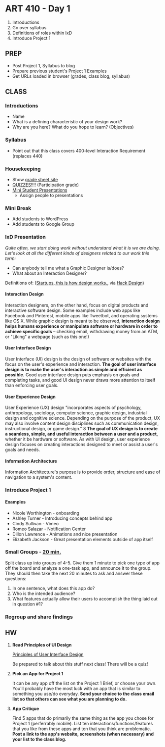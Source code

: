 ART 410 - Day 1
=======================================

1. Introductions
2. Go over syllabus
3. Definitions of roles within IxD
4. Introduce Project 1




PREP
---------------------------------------

- Post Project 1, Syllabus to blog
- Prepare previous student's Project 1 Examples
- Get URLs loaded in browser (grades, class blog, syllabus)



CLASS
---------------------------------------


### Introductions
- Name
- What is a defining characteristic of your design work?
- Why are you here? What do you hope to learn? (Objectives)


### Syllabus
- Point out that this class covers 400-level Interaction Requirement (replaces 440)

### Housekeeping
- Show [grade sheet site](http://teaching.thomhines.com/grades/)
- [QUIZZES](http://teaching.thomhines.com/quiz-time/)!!!! (Participation grade)
- [Mini Student Presentations](https://docs.google.com/spreadsheet/ccc?key=0AiDUGXnd9lHLdGh4V1hFNVF6WXV4ZUhDSDB1ejliQkE&usp=sharing)
	- Assign people to presentations

### Mini Break
- Add students to WordPress
- Add students to Google Group



### IxD Presentation

*Quite often, we start doing work without understand what it is we are doing. Let's look at all the different kinds of designers related to our work this term:*

- Can anybody tell me what a Graphic Designer is/does? 
- What about an Interaction Designer?


Definitions of: ([Startups, this is how design works.](http://startupsthisishowdesignworks.com/), via [Hack Design](http://hackdesign.org))

#### Interaction Design
Interaction designers, on the other hand, focus on digital products and interactive software design. Some examples include web apps like Facebook and Pinterest, mobile apps like Tweetbot, and operating systems like OS X. While graphic design is meant to be observed, **interaction design helps humans experience or manipulate software or hardware in order to achieve specific goals** – checking email, withdrawing money from an ATM, or "Liking" a webpage (such as this one!)

#### User Interface Design
User Interface (UI) design is the design of software or websites with the focus on the user's experience and interaction. **The goal of user interface design is to make the user's interaction as simple and efficient as possible.** Good user interface design puts emphasis on goals and completing tasks, and good UI design never draws more attention to itself than enforcing user goals.

#### User Experience Design
User Experience (UX) design "incorporates aspects of psychology, anthropology, sociology, computer science, graphic design, industrial design and cognitive science. Depending on the purpose of the product, UX may also involve content design disciplines such as communication design, instructional design, or game design." 8
**The goal of UX design is to create a seamless, simple, and useful interaction between a user and a product**, whether it be hardware or software. As with UI design, user experience design focuses on creating interactions designed to meet or assist a user's goals and needs.

#### Information Architecture
Information Architecture's purpose is to provide order, structure and ease of navigation to a system's content.




### Introduce Project 1

#### Examples
- Nicole Worthington - onboarding
- Ashley Turner - Introducing concepts behind app
- Cindy Sullivan - Vimeo
- Romeo Salazar - Notification Center
- Dillon Lawrence - Animations and nice presentation
- Elizabeth Jackson - Great presentation elements outside of app itself


### Small Groups - [20 min.](http://repeaterrrr.com/YTpia2y)

Split class up into groups of 4-5. Give them 1 minute to pick one type of app off the board and analyze a one-task app, and announce it to the group. They should then take the next 20 minutes to ask and answer these questions:

1. In one sentence, what does this app do?
2. Who is the intended audience?
3. What features actually allow their users to accomplish the thing laid out in question #1?
 

### Regroup and share findings



HW
---------------------------------------

1. **Read Principles of UI Design**

	[Principles of User Interface Design](http://bokardo.com/principles-of-user-interface-design/) 
	
	Be prepared to talk about this stuff next class! There will be a quiz!


2. **Pick an App for Project 1**

	It can be any app off the list on the Project 1 Brief, or choose your own. You'll probably have the most luck with an app that is similar to something you use/do everyday. **Send your choice to the class email list so that others can see what you are planning to do.**


3. **App Critique**
	
	Find 5 apps that do primarily the same thing as the app you chose for Project 1 (perferrably mobile). List ten interactions/functions/features that you like from these apps and ten that you think are problematic. **Post a link to the app's website, screenshots (when necessary) and your list to the class blog.**